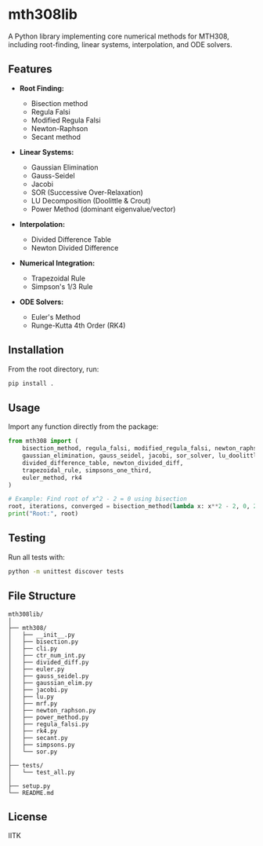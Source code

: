 # mth308lib

A Python library implementing core numerical methods for MTH308, including root-finding, linear systems, interpolation, and ODE solvers.

## Features

- **Root Finding:**  
  - Bisection method  
  - Regula Falsi  
  - Modified Regula Falsi  
  - Newton-Raphson  
  - Secant method  

- **Linear Systems:**  
  - Gaussian Elimination  
  - Gauss-Seidel  
  - Jacobi  
  - SOR (Successive Over-Relaxation)  
  - LU Decomposition (Doolittle & Crout)  
  - Power Method (dominant eigenvalue/vector)  

- **Interpolation:**  
  - Divided Difference Table  
  - Newton Divided Difference  

- **Numerical Integration:**  
  - Trapezoidal Rule  
  - Simpson's 1/3 Rule  

- **ODE Solvers:**  
  - Euler's Method  
  - Runge-Kutta 4th Order (RK4)  

## Installation

From the root directory, run:

```bash
pip install .
```

## Usage

Import any function directly from the package:

```python
from mth308 import (
    bisection_method, regula_falsi, modified_regula_falsi, newton_raphson, secant_method,
    gaussian_elimination, gauss_seidel, jacobi, sor_solver, lu_doolittle, lu_crout, power_method,
    divided_difference_table, newton_divided_diff,
    trapezoidal_rule, simpsons_one_third,
    euler_method, rk4
)

# Example: Find root of x^2 - 2 = 0 using bisection
root, iterations, converged = bisection_method(lambda x: x**2 - 2, 0, 2)
print("Root:", root)
```

## Testing

Run all tests with:

```bash
python -m unittest discover tests
```

## File Structure

```
mth308lib/
│
├── mth308/
│   ├── __init__.py
│   ├── bisection.py
│   ├── cli.py             
│   ├── ctr_num_int.py
│   ├── divided_diff.py
│   ├── euler.py
│   ├── gauss_seidel.py
│   ├── gaussian_elim.py
│   ├── jacobi.py
│   ├── lu.py
│   ├── mrf.py
│   ├── newton_raphson.py
│   ├── power_method.py
│   ├── regula_falsi.py
│   ├── rk4.py
│   ├── secant.py
│   ├── simpsons.py
│   └── sor.py
│
├── tests/
│   └── test_all.py
│
├── setup.py
└── README.md
```

## License

IITK 
